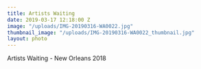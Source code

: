 ```yaml
---
title: Artists Waiting
date: 2019-03-17 12:18:00 Z
image: "/uploads/IMG-20190316-WA0022.jpg"
thumbnail_image: "/uploads/IMG-20190316-WA0022_thumbnail.jpg"
layout: photo
---
```


Artists Waiting - New Orleans 2018